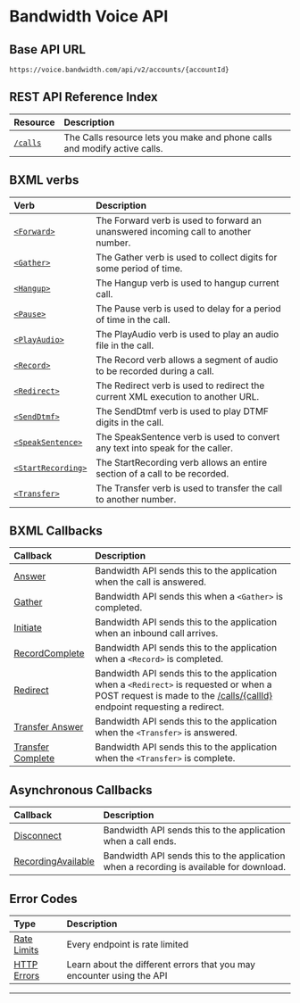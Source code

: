 # Bandwidth Voice API

## Base API URL
`https://voice.bandwidth.com/api/v2/accounts/{accountId}`

## REST API Reference Index

| Resource                           | Description                                                               |
|:-----------------------------------|:--------------------------------------------------------------------------|
| [`/calls`](methods/calls/about.md) | The Calls resource lets you make and phone calls and modify active calls. |


## BXML verbs

| Verb                                               | Description                                                                        |
|:---------------------------------------------------|:-----------------------------------------------------------------------------------|
| [`<Forward>`](bxml/verbs/forward.md)               | The Forward verb is used to forward an unanswered incoming call to another number. |
| [`<Gather>`](bxml/verbs/gather.md)                 | The Gather verb is used to collect digits for some period of time.                 |
| [`<Hangup>`](bxml/verbs/hangup.md)                 | The Hangup verb is used to hangup current call.                                    |
| [`<Pause>`](bxml/verbs/pause.md)                   | The Pause verb is used to delay for a period of time in the call.                  |
| [`<PlayAudio>`](bxml/verbs/playAudio.md)           | The PlayAudio verb is used to play an audio file in the call.                      |
| [`<Record>`](bxml/verbs/record.md)                 | The Record verb allows a segment of audio to be recorded during a call.            |
| [`<Redirect>`](bxml/verbs/redirect.md)             | The Redirect verb is used to redirect the current XML execution to another URL.    |
| [`<SendDtmf>`](bxml/verbs/sendDtmf.md)             | The SendDtmf verb is used to play DTMF digits in the call.                         |
| [`<SpeakSentence>`](bxml/verbs/speakSentence.md)   | The SpeakSentence verb is used to convert any text into speak for the caller.      |
| [`<StartRecording>`](bxml/verbs/startRecording.md) | The StartRecording verb allows an entire section of a call to be recorded.         |
| [`<Transfer>`](bxml/verbs/transfer.md)             | The Transfer verb is used to transfer the call to another number.                  |

## BXML Callbacks

| Callback                                                | Description                                                                                                                                                                                            |
|:--------------------------------------------------------|:-------------------------------------------------------------------------------------------------------------------------------------------------------------------------------------------------------|
| [Answer](bxml/callbacks/answer.md)                      | Bandwidth API sends this to the application when the call is answered.                                                                                                                                 |
| [Gather](bxml/callbacks/gather.md)                      | Bandwidth API sends this when a `<Gather>` is completed.                                                                                                                                               |
| [Initiate](bxml/callbacks/initiate.md)                  | Bandwidth API sends this to the application when an inbound call arrives.                                                                                                                              |
| [RecordComplete](bxml/callbacks/recordComplete.md)      | Bandwidth API sends this to the application when a `<Record>` is completed.                                                                                                                            |
| [Redirect](bxml/callbacks/redirect.md)                  | Bandwidth API sends this to the application when a `<Redirect>` is requested or when a POST request is made to the [/calls/{callId}](methods/calls/postCallsCallId.md) endpoint requesting a redirect. |
| [Transfer Answer](bxml/callbacks/transferAnswer.md)     | Bandwidth API sends this to the application when the `<Transfer>` is answered.                                                                                                                         |
| [Transfer Complete](bxml/callbacks/transferComplete.md) | Bandwidth API sends this to the application when the `<Transfer>` is complete.                                                                                                                         |

## Asynchronous Callbacks
| Callback                                                         | Description                                                                             |
|:-----------------------------------------------------------------|:----------------------------------------------------------------------------------------|
| [Disconnect](bxml/callbacks/disconnect.md)                       | Bandwidth API sends this to the application when a call ends.                           |
| [RecordingAvailable](bxml/callbacks/recordingAvailable.md)       | Bandwidth API sends this to the application when a recording is available for download. |

## Error Codes
| Type                         | Description                                                           |
|:-----------------------------|:----------------------------------------------------------------------|
| [Rate Limits](rateLimits.md) | Every endpoint is rate limited                                        |
| [HTTP Errors](errors.md)     | Learn about the different errors that you may encounter using the API |

---
